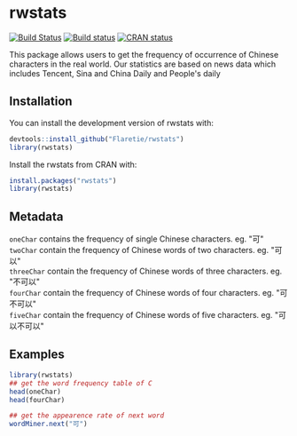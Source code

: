 
# rwstats

<!-- badges: start -->
[![Build Status](https://travis-ci.org/Flaretie/rwstats.svg?branch=master)](https://travis-ci.org/Flaretie/rwstats)
[![Build status](https://ci.appveyor.com/api/projects/status/423fuqf529c9elml/branch/master?svg=true)](https://ci.appveyor.com/project/Flaretie/rwstats-n8p72/branch/master)
[![CRAN status](https://www.r-pkg.org/badges/version/rwstats)](https://cran.r-project.org/package=rwstats)
<!-- badges: end -->

This package allows users to get the frequency of occurrence of Chinese characters in the real world.
Our statistics are based on news data which includes Tencent, Sina and China Daily and People's daily


## Installation

You can install the development version of rwstats with:

``` r
devtools::install_github("Flaretie/rwstats")
library(rwstats)
```
Install the rwstats from CRAN with:

``` r
install.packages("rwstats")
library(rwstats)
```

## Metadata
`oneChar` contains the frequency of single Chinese characters. eg. "可"  
`twoChar` contain the frequency of Chinese words of two characters. eg. "可以"  
`threeChar` contain the frequency of Chinese words of three characters. eg. "不可以"  
`fourChar` contain the frequency of Chinese words of four characters. eg. "可不可以"  
`fiveChar` contain the frequency of Chinese words of five characters. eg. "可以不可以"  

## Examples

``` r
library(rwstats)
## get the word frequency table of C
head(oneChar)
head(fourChar)

## get the appearence rate of next word
wordMiner.next("可")
```

